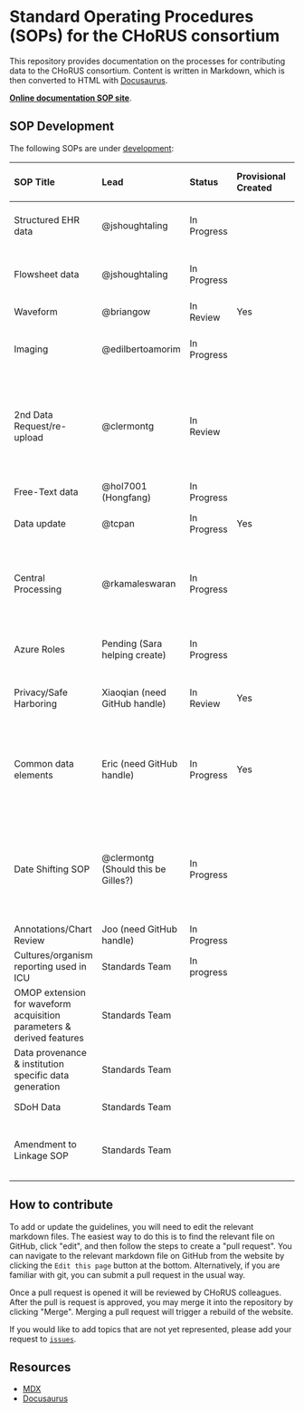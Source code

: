 # Standard Operating Procedures (SOPs) for the CHoRUS consortium

This repository provides documentation on the processes for contributing data to the CHoRUS consortium. Content is written in Markdown, which is then converted to HTML with [Docusaurus](https://docusaurus.io/).

[**Online documentation SOP site**](https://chorus-ai.github.io/Chorus_SOP/). 

## SOP Development

The following SOPs are under [development](https://github.com/orgs/chorus-ai/projects/13):

| SOP Title | Lead | Status | Provisional Created | Draft Due Date | Notes
| :--- | :--- | :--- | :--- |:--- |:--- |
| Structured EHR data | @jshoughtaling | In Progress |  | 21 Feb | Supporting the time committed for cloud
| Flowsheet data | @jshoughtaling | In Progress |  | 21 Feb | Supporting the time committed for cloud
| Waveform | @briangow | In Review | Yes| 31 Jan| Finalize
| Imaging | @edilbertoamorim | In Progress |  | 7 March | Considering current testing ongoing 
| 2nd Data Request/re-upload | @clermontg | In Review |  | 7 Feb | Updating to add more technical information and need timeline for first data quality requirements 
| Free-Text data | @hol7001 (Hongfang)| In Progress |  | 7 Feb |  
| Data update | @tcpan | In Progress | Yes | 31 Jan | Finalize the process and get reviewed
| Central Processing | @rkamaleswaran | In Progress |  | 31 Mar | Taking longer as figures are being created and detailed outline of architexture being created 
| Azure Roles | Pending (Sara helping create) | In Progress |  | 14 Mar | Have defined the roles, but outlining what each can do
| Privacy/Safe Harboring | Xiaoqian (need GitHub handle) | In Review | Yes | 31 Jan | Checklist created, need to confirm if that is enough
| Common data elements | Eric (need GitHub handle) | In Progress | Yes | 31 Jan | Initial delphi list created, but need specific list of elements we will review for in each upload
| Date Shifting SOP | @clermontg (Should this be Gilles?) | In Progress |  | 31 Jan | We should have good idea of what we should be doing for date shifting, but need to put down on virtual paper 
| Annotations/Chart Review | Joo (need GitHub handle)| In Progress |  | 21 Feb | 
| Cultures/organism reporting used in ICU | Standards Team| In progress |  | TBD |  
| OMOP extension for waveform acquisition parameters & derived features | Standards Team|  |  | TBD |  
| Data provenance & institution specific data generation | Standards Team|  |  | TBD |  
| SDoH Data | Standards Team|  |  | TBD | collaborate with UF team | 
| Amendment to Linkage SOP | Standards Team|  |  | TBD | ICU representation and procedure ID representation |

## How to contribute

To add or update the guidelines, you will need to edit the relevant markdown files. The easiest way to do this is to find the relevant file on GitHub, click "edit", and then follow the steps to create a "pull request". You can navigate to the relevant markdown file on GitHub from the website by clicking the `Edit this page` button at the bottom. Alternatively, if you are familiar with git, you can submit a pull request in the usual way.

Once a pull request is opened it will be reviewed by CHoRUS colleagues. After the pull is request is approved, you may merge it into the repository by clicking "Merge". Merging a pull request will trigger a rebuild of the website.

If you would like to add topics that are not yet represented, please add your request to [`issues`](https://github.com/chorus-ai/Chorus_SOP/issues).

## Resources

- [MDX](https://mdxjs.com/)
- [Docusaurus](https://docusaurus.io/)
